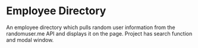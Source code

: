# Employee Directory
An employee directory which pulls random user information from the randomuser.me API and displays it on the page.
Project has search function and modal window.

